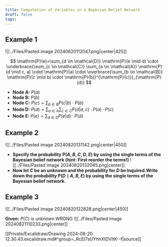 ```yaml
---
title: Computation of Variables in a Bayesian Belief Network
draft: false
tags:
---
```

## Example 1 

![[../Files/Pasted image 20240820112047.png|center|425]]


$$
\mathrm{P}(e)=\sum_{d \in \mathcal{D}} \mathrm{P}(e \mid d) \cdot \underbrace{\sum_{c \in \mathcal{C}} \sum_{a \in \mathcal{A}} \mathrm{P}(d \mid c, a) \cdot \mathrm{P}(a) \cdot \overbrace{\sum_{b \in \mathcal{B}} \mathrm{P}(c \mid b) \cdot \mathrm{P}(b)}^{\mathrm{P}(c)}}_{\mathrm{P}(d)}
$$

-  **Node A:** $P(a)$
-  **Node B:** $P(b)$
-  **Node C:** $P(c) = \sum_{b \in B} P(c|b) \cdot P(b)$
-  **Node D:** $P(d) = \sum_{a \in A} \sum_{c \in C} P(d|a,c) \cdot P(a) \cdot P(c)$
-  **Node E:** $P(e) = \sum_{d \in D} P(e|d) \cdot P(d)$
## Example 2 
![[../Files/Pasted image 20240820131142.png|center|450]]

- **Specify the probability $\mathrm{P}(A, B, C, D, E)$ by using the single terms of the Bayesian belief network (hint: First reorder the terms!)**
	![[../Files/Pasted image 20240820132045.png|center]]
- **Now let $C$ be an unknown and the probability for $D$ be inquired.Write down the probability $\mathrm{P}(D \mid A, B, E)$ by using the single terms of the Bayesian belief network.**

## Example 3 
![[../Files/Pasted image 20240820122828.png|center|450]]

**Given:** $P(C)$ is unknown 
WRONG
![[../Files/Pasted image 20240821110233.png|center]]


[[Private/Excalidraw/Drawing 2024-08-20 12.30.43.excalidraw.md#^group=_RcEI7sUYhhXIDVItK--f|source]]

